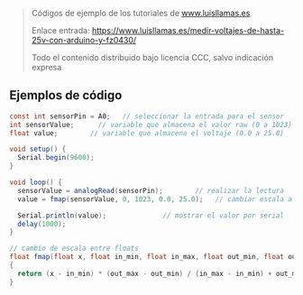 > Códigos de ejemplo de los tutoriales de www.luisllamas.es
>
> Enlace entrada: https://www.luisllamas.es/medir-voltajes-de-hasta-25v-con-arduino-y-fz0430/
>
> Todo el contenido distribuido bajo licencia CCC, salvo indicación expresa

## Ejemplos de código
```csharp
const int sensorPin = A0;   // seleccionar la entrada para el sensor
int sensorValue;      // variable que almacena el valor raw (0 a 1023)
float value;        // variable que almacena el voltaje (0.0 a 25.0)

void setup() {
  Serial.begin(9600);
}

void loop() {
  sensorValue = analogRead(sensorPin);        // realizar la lectura
  value = fmap(sensorValue, 0, 1023, 0.0, 25.0);   // cambiar escala a 0.0 - 25.0

  Serial.println(value);              // mostrar el valor por serial
  delay(1000);
}

// cambio de escala entre floats
float fmap(float x, float in_min, float in_max, float out_min, float out_max)
{
  return (x - in_min) * (out_max - out_min) / (in_max - in_min) + out_min;
}
```


